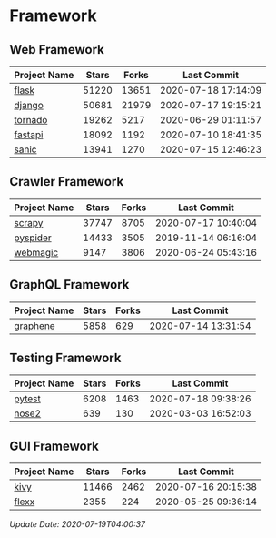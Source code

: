 # Framework

## Web Framework

| Project Name | Stars | Forks | Last Commit |
| ------------ | ----- | ----- | ----------- |
| [flask](https://github.com/pallets/flask) | 51220 | 13651 | 2020-07-18 17:14:09 |
| [django](https://github.com/django/django) | 50681 | 21979 | 2020-07-17 19:15:21 |
| [tornado](https://github.com/tornadoweb/tornado) | 19262 | 5217 | 2020-06-29 01:11:57 |
| [fastapi](https://github.com/tiangolo/fastapi) | 18092 | 1192 | 2020-07-10 18:41:35 |
| [sanic](https://github.com/huge-success/sanic) | 13941 | 1270 | 2020-07-15 12:46:23 |

## Crawler Framework

| Project Name | Stars | Forks | Last Commit |
| ------------ | ----- | ----- | ----------- |
| [scrapy](https://github.com/scrapy/scrapy) | 37747 | 8705 | 2020-07-17 10:40:04 |
| [pyspider](https://github.com/binux/pyspider) | 14433 | 3505 | 2019-11-14 06:16:04 |
| [webmagic](https://github.com/code4craft/webmagic) | 9147 | 3806 | 2020-06-24 05:43:16 |

## GraphQL Framework

| Project Name | Stars | Forks | Last Commit |
| ------------ | ----- | ----- | ----------- |
| [graphene](https://github.com/graphql-python/graphene) | 5858 | 629 | 2020-07-14 13:31:54 |

## Testing Framework

| Project Name | Stars | Forks | Last Commit |
| ------------ | ----- | ----- | ----------- |
| [pytest](https://github.com/pytest-dev/pytest) | 6208 | 1463 | 2020-07-18 09:38:26 |
| [nose2](https://github.com/nose-devs/nose2) | 639 | 130 | 2020-03-03 16:52:03 |

## GUI Framework

| Project Name | Stars | Forks | Last Commit |
| ------------ | ----- | ----- | ----------- |
| [kivy](https://github.com/kivy/kivy) | 11466 | 2462 | 2020-07-16 20:15:38 |
| [flexx](https://github.com/flexxui/flexx) | 2355 | 224 | 2020-05-25 09:36:14 |

*Update Date: 2020-07-19T04:00:37*